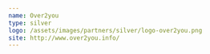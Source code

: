 ```yaml
---
name: Over2you
type: silver
logo: /assets/images/partners/silver/logo-over2you.png
site: http://www.over2you.info/
---
```


